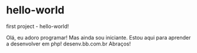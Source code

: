 # hello-world
first project - hello-world!

Olá, eu adoro programar! Mas ainda sou iniciante. Estou aqui para aprender a desenvolver em php!
desenv.bb.com.br
Abraços!
